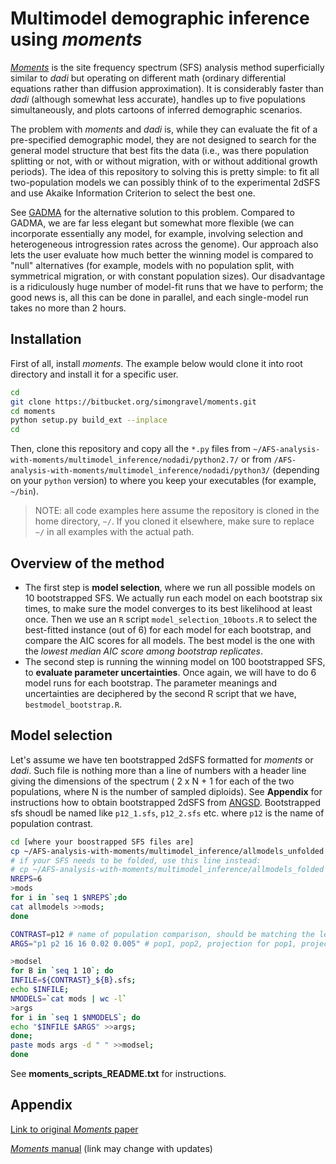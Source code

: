 # Multimodel demographic inference using *moments* 

[*Moments*](https://bitbucket.org/simongravel/moments/src/master/) is the site frequency spectrum (SFS) analysis method superficially similar to *dadi* but operating on different math (ordinary differential equations rather than diffusion approximation). It is considerably faster than *dadi* (although somewhat less accurate), handles up to five populations simultaneously, and plots cartoons of inferred demographic scenarios.

The problem with *moments* and *dadi* is, while they can evaluate the fit of a pre-specified demographic model, they are not designed to search for the general model structure that best fits the data (i.e., was there population splitting or not, with or without migration, with or without additional growth periods). The idea of this repository to solving this is pretty simple: to fit all two-population models we can possibly think of to the experimental 2dSFS and use Akaike Information Criterion to select the best one.

See [GADMA](https://github.com/ctlab/GADMA) for the alternative solution to this problem. Compared to GADMA, we are far less elegant but somewhat more flexible (we can incorporate essentially any model, for example, involving selection and heterogeneous introgression rates across the genome). Our approach also lets the user evaluate how much better the winning model is compared to "null" alternatives (for example, models with no population split, with symmetrical migration, or with constant population sizes). Our disadvantage is a ridiculously huge number of model-fit runs that we have to perform; the good news is, all this can be done in parallel, and each single-model run takes no more than 2 hours.

## Installation ##
First of all, install *moments*. The example below would clone it into root directory and install it for a specific user.
```bash
cd
git clone https://bitbucket.org/simongravel/moments.git 
cd moments
python setup.py build_ext --inplace
cd
```
Then, clone this repository and copy all the `*.py` files from `~/AFS-analysis-with-moments/multimodel_inference/nodadi/python2.7/` or from `/AFS-analysis-with-moments/multimodel_inference/nodadi/python3/` (depending on your `python` version) to where you keep your executables (for example, `~/bin`). 
> NOTE: all code examples here assume the repository is cloned in the home directory, `~/`. If you cloned it elsewhere, make sure to replace `~/` in all examples with the actual path.

## Overview of the method ##
- The first step is **model selection**, where we run all possible models on 10 bootstrapped SFS. We actually run each model on each bootstrap six times, to make sure the model converges to its best likelihood at least once. Then we use an `R` script `model_selection_10boots.R` to select the best-fitted instance (out of 6) for each model for each bootstrap, and compare the AIC scores for all models. The best model is the one with the *lowest median AIC score among bootstrap replicates*.  
- The second step is running the winning model on 100 bootstrapped SFS, to **evaluate parameter uncertainties**. Once again, we will have to do 6 model runs for each bootstrap. The parameter meanings and uncertainties are deciphered by the second R script that we have, `bestmodel_bootstrap.R`.

## Model selection ##
Let's assume we have ten bootstrapped 2dSFS formatted for *moments* or *dadi*. Such file is nothing more than a line of numbers with a header line giving the dimensions of the spectrum ( 2 x N + 1 for each of the two populations, where N is the number of sampled diploids). See **Appendix** for instructions how to obtain bootstrapped 2dSFS from [ANGSD](http://www.popgen.dk/angsd/index.php/ANGSD).
Bootstrapped sfs shoudl be named like `p12_1.sfs`, `p12_2.sfs` etc. where `p12` is the name of population contrast.

```bash
cd [where your boostrapped SFS files are]
cp ~/AFS-analysis-with-moments/multimodel_inference/allmodels_unfolded allmodels
# if your SFS needs to be folded, use this line instead:
# cp ~/AFS-analysis-with-moments/multimodel_inference/allmodels_folded allmodels
NREPS=6
>mods
for i in `seq 1 $NREPS`;do 
cat allmodels >>mods;
done

CONTRAST=p12 # name of population comparison, should be matching the leading part of the bootstapped SFS names
ARGS="p1 p2 16 16 0.02 0.005" # pop1, pop2, projection for pop1, projection for pop2, mutation rate (per genotyped portion of the genome per generation), generation time in thousands of years. Population names can be anything. For ANGSD-derived SFS, projections should be 0.8*2N for each population (ronded to integer); in the case shown here, each population was represented by 10 individuals.

>modsel
for B in `seq 1 10`; do
INFILE=${CONTRAST}_${B}.sfs;
echo $INFILE;
NMODELS=`cat mods | wc -l`
>args
for i in `seq 1 $NMODELS`; do
echo "$INFILE $ARGS" >>args;
done;
paste mods args -d " " >>modsel;
done
```

See **moments_scripts_README.txt** for instructions.
## Appendix ## 

[Link to original *Moments* paper]( http://www.genetics.org/content/early/2017/05/08/genetics.117.200493)

[*Moments* manual](https://bitbucket.org/simongravel/moments/raw/efc4da3047226e3662dd43b525e41c85b93e90fd/doc/manual/manual.pdf) (link may change with updates)
